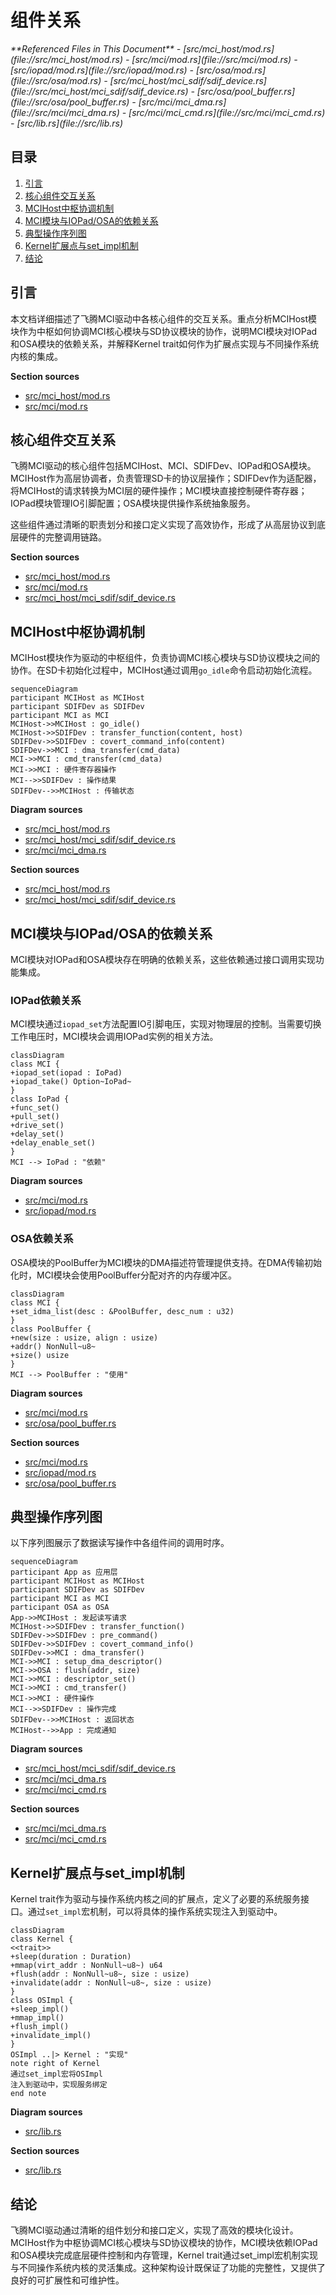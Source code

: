 # 组件关系

<cite>
**Referenced Files in This Document**   
- [src/mci_host/mod.rs](file://src/mci_host/mod.rs)
- [src/mci/mod.rs](file://src/mci/mod.rs)
- [src/iopad/mod.rs](file://src/iopad/mod.rs)
- [src/osa/mod.rs](file://src/osa/mod.rs)
- [src/mci_host/mci_sdif/sdif_device.rs](file://src/mci_host/mci_sdif/sdif_device.rs)
- [src/osa/pool_buffer.rs](file://src/osa/pool_buffer.rs)
- [src/mci/mci_dma.rs](file://src/mci/mci_dma.rs)
- [src/mci/mci_cmd.rs](file://src/mci/mci_cmd.rs)
- [src/lib.rs](file://src/lib.rs)
</cite>

## 目录
1. [引言](#引言)
2. [核心组件交互关系](#核心组件交互关系)
3. [MCIHost中枢协调机制](#mcihost中枢协调机制)
4. [MCI模块与IOPad/OSA的依赖关系](#mci模块与iopadosa的依赖关系)
5. [典型操作序列图](#典型操作序列图)
6. [Kernel扩展点与set_impl机制](#kernel扩展点与set_impl机制)
7. [结论](#结论)

## 引言

本文档详细描述了飞腾MCI驱动中各核心组件的交互关系。重点分析MCIHost模块作为中枢如何协调MCI核心模块与SD协议模块的协作，说明MCI模块对IOPad和OSA模块的依赖关系，并解释Kernel trait如何作为扩展点实现与不同操作系统内核的集成。

**Section sources**
- [src/mci_host/mod.rs](file://src/mci_host/mod.rs)
- [src/mci/mod.rs](file://src/mci/mod.rs)

## 核心组件交互关系

飞腾MCI驱动的核心组件包括MCIHost、MCI、SDIFDev、IOPad和OSA模块。MCIHost作为高层协调者，负责管理SD卡的协议层操作；SDIFDev作为适配器，将MCIHost的请求转换为MCI层的硬件操作；MCI模块直接控制硬件寄存器；IOPad模块管理IO引脚配置；OSA模块提供操作系统抽象服务。

这些组件通过清晰的职责划分和接口定义实现了高效协作，形成了从高层协议到底层硬件的完整调用链路。

**Section sources**
- [src/mci_host/mod.rs](file://src/mci_host/mod.rs#L1-L198)
- [src/mci/mod.rs](file://src/mci/mod.rs#L1-L708)
- [src/mci_host/mci_sdif/sdif_device.rs](file://src/mci_host/mci_sdif/sdif_device.rs#L1-L538)

## MCIHost中枢协调机制

MCIHost模块作为驱动的中枢组件，负责协调MCI核心模块与SD协议模块之间的协作。在SD卡初始化过程中，MCIHost通过调用`go_idle`命令启动初始化流程。

```mermaid
sequenceDiagram
participant MCIHost as MCIHost
participant SDIFDev as SDIFDev
participant MCI as MCI
MCIHost->>MCIHost : go_idle()
MCIHost->>SDIFDev : transfer_function(content, host)
SDIFDev->>SDIFDev : covert_command_info(content)
SDIFDev->>MCI : dma_transfer(cmd_data)
MCI->>MCI : cmd_transfer(cmd_data)
MCI->>MCI : 硬件寄存器操作
MCI-->>SDIFDev : 操作结果
SDIFDev-->>MCIHost : 传输状态
```

**Diagram sources**
- [src/mci_host/mod.rs](file://src/mci_host/mod.rs#L100-L115)
- [src/mci_host/mci_sdif/sdif_device.rs](file://src/mci_host/mci_sdif/sdif_device.rs#L300-L350)
- [src/mci/mci_dma.rs](file://src/mci/mci_dma.rs#L100-L150)

**Section sources**
- [src/mci_host/mod.rs](file://src/mci_host/mod.rs#L100-L115)
- [src/mci_host/mci_sdif/sdif_device.rs](file://src/mci_host/mci_sdif/sdif_device.rs#L300-L350)

## MCI模块与IOPad/OSA的依赖关系

MCI模块对IOPad和OSA模块存在明确的依赖关系，这些依赖通过接口调用实现功能集成。

### IOPad依赖关系

MCI模块通过`iopad_set`方法配置IO引脚电压，实现对物理层的控制。当需要切换工作电压时，MCI模块会调用IOPad实例的相关方法。

```mermaid
classDiagram
class MCI {
+iopad_set(iopad : IoPad)
+iopad_take() Option~IoPad~
}
class IoPad {
+func_set()
+pull_set()
+drive_set()
+delay_set()
+delay_enable_set()
}
MCI --> IoPad : "依赖"
```

**Diagram sources**
- [src/mci/mod.rs](file://src/mci/mod.rs#L80-L90)
- [src/iopad/mod.rs](file://src/iopad/mod.rs#L1-L161)

### OSA依赖关系

OSA模块的PoolBuffer为MCI模块的DMA描述符管理提供支持。在DMA传输初始化时，MCI模块会使用PoolBuffer分配对齐的内存缓冲区。

```mermaid
classDiagram
class MCI {
+set_idma_list(desc : &PoolBuffer, desc_num : u32)
}
class PoolBuffer {
+new(size : usize, align : usize)
+addr() NonNull~u8~
+size() usize
}
MCI --> PoolBuffer : "使用"
```

**Diagram sources**
- [src/mci/mod.rs](file://src/mci/mod.rs#L120-L140)
- [src/osa/pool_buffer.rs](file://src/osa/pool_buffer.rs#L1-L130)

**Section sources**
- [src/mci/mod.rs](file://src/mci/mod.rs#L120-L140)
- [src/iopad/mod.rs](file://src/iopad/mod.rs#L1-L161)
- [src/osa/pool_buffer.rs](file://src/osa/pool_buffer.rs#L1-L130)

## 典型操作序列图

以下序列图展示了数据读写操作中各组件间的调用时序。

```mermaid
sequenceDiagram
participant App as 应用层
participant MCIHost as MCIHost
participant SDIFDev as SDIFDev
participant MCI as MCI
participant OSA as OSA
App->>MCIHost : 发起读写请求
MCIHost->>SDIFDev : transfer_function()
SDIFDev->>SDIFDev : pre_command()
SDIFDev->>SDIFDev : covert_command_info()
SDIFDev->>MCI : dma_transfer()
MCI->>MCI : setup_dma_descriptor()
MCI->>OSA : flush(addr, size)
MCI->>MCI : descriptor_set()
MCI->>MCI : cmd_transfer()
MCI->>MCI : 硬件操作
MCI-->>SDIFDev : 操作完成
SDIFDev-->>MCIHost : 返回状态
MCIHost-->>App : 完成通知
```

**Diagram sources**
- [src/mci_host/mci_sdif/sdif_device.rs](file://src/mci_host/mci_sdif/sdif_device.rs#L300-L350)
- [src/mci/mci_dma.rs](file://src/mci/mci_dma.rs#L100-L150)
- [src/mci/mci_cmd.rs](file://src/mci/mci_cmd.rs#L1-L176)

**Section sources**
- [src/mci/mci_dma.rs](file://src/mci/mci_dma.rs#L100-L150)
- [src/mci/mci_cmd.rs](file://src/mci/mci_cmd.rs#L1-L176)

## Kernel扩展点与set_impl机制

Kernel trait作为驱动与操作系统内核之间的扩展点，定义了必要的系统服务接口。通过`set_impl`宏机制，可以将具体的操作系统实现注入到驱动中。

```mermaid
classDiagram
class Kernel {
<<trait>>
+sleep(duration : Duration)
+mmap(virt_addr : NonNull~u8~) u64
+flush(addr : NonNull~u8~, size : usize)
+invalidate(addr : NonNull~u8~, size : usize)
}
class OSImpl {
+sleep_impl()
+mmap_impl()
+flush_impl()
+invalidate_impl()
}
OSImpl ..|> Kernel : "实现"
note right of Kernel
通过set_impl宏将OSImpl
注入到驱动中，实现服务绑定
end note
```

**Diagram sources**
- [src/lib.rs](file://src/lib.rs#L1-L84)

**Section sources**
- [src/lib.rs](file://src/lib.rs#L1-L84)

## 结论

飞腾MCI驱动通过清晰的组件划分和接口定义，实现了高效的模块化设计。MCIHost作为中枢协调MCI核心模块与SD协议模块的协作，MCI模块依赖IOPad和OSA模块完成底层硬件控制和内存管理，Kernel trait通过set_impl宏机制实现与不同操作系统内核的灵活集成。这种架构设计既保证了功能的完整性，又提供了良好的可扩展性和可维护性。